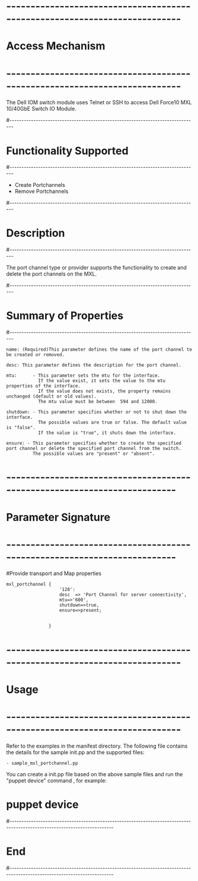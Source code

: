 # --------------------------------------------------------------------------
# Access Mechanism 
# --------------------------------------------------------------------------

The Dell IOM switch module uses Telnet or SSH to access Dell Force10 MXL 10/40GbE Switch IO Module.

#-------------------------------------------------------------------------------
# Functionality Supported
#-------------------------------------------------------------------------------

- Create Portchannels
- Remove Portchannels

#-------------------------------------------------------------------------------
# Description
#-------------------------------------------------------------------------------

The port channel type or provider supports the functionality to create and delete the port channels on the MXL.

#-------------------------------------------------------------------------------
# Summary of Properties
#-------------------------------------------------------------------------------

    name: (Required)This parameter defines the name of the port channel to be created or removed.
	
	desc: This parameter defines the description for the port channel.
				
	mtu:	  - This parameter sets the mtu for the interface.
				If the value exist, it sets the value to the mtu properties of the interface.
				If the value does not exists, the property remains unchanged (default or old values).
				The mtu value must be between  594 and 12000.
		
	shutdown: - This parameter specifies whether or not to shut down the interface. 
				The possible values are true or false. The default value is "false".
				If the value is "true", it shuts down the interface.				
				
	ensure: - This parameter specifies whether to create the specified port channel or delete the specified port channel from the switch.
	          The possible values are "present" or "absent".
	
    
# -------------------------------------------------------------------------
# Parameter Signature 
# -------------------------------------------------------------------------

#Provide transport and Map properties

    mxl_portchannel {
						'128':
						desc  => 'Port Channel for server connectivity',
						mtu=>'600',
						shutdown=>true,
						ensure=>present;
	

					} 

# --------------------------------------------------------------------------
# Usage
# --------------------------------------------------------------------------
  Refer to the examples in the manifest directory.
  The following file contains the details for the sample init.pp and the supported files:
   
    - sample_mxl_portchannel.pp
   
   You can create a init.pp file based on the above sample files and run the "puppet device" command , for example: 
   # puppet device

#-------------------------------------------------------------------------------------------------------------------------
# End
#-------------------------------------------------------------------------------------------------------------------------	
